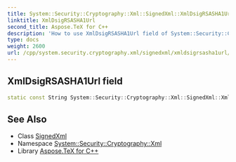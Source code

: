 ```yaml
---
title: System::Security::Cryptography::Xml::SignedXml::XmlDsigRSASHA1Url field
linktitle: XmlDsigRSASHA1Url
second_title: Aspose.TeX for C++
description: 'How to use XmlDsigRSASHA1Url field of System::Security::Cryptography::Xml::SignedXml class in C++.'
type: docs
weight: 2600
url: /cpp/system.security.cryptography.xml/signedxml/xmldsigrsasha1url/
---
```

## XmlDsigRSASHA1Url field




```cpp
static const String System::Security::Cryptography::Xml::SignedXml::XmlDsigRSASHA1Url
```

## See Also

* Class [SignedXml](../)
* Namespace [System::Security::Cryptography::Xml](../../)
* Library [Aspose.TeX for C++](../../../)
